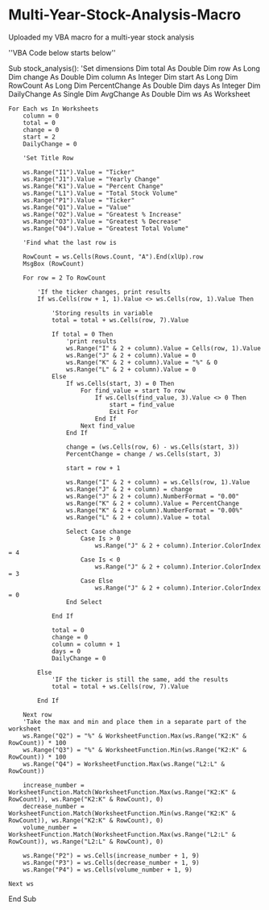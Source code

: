 # Multi-Year-Stock-Analysis-Macro
Uploaded my VBA macro for a multi-year stock analysis

''VBA Code below starts below''

Sub stock_analysis():
    'Set dimensions
    Dim total As Double
    Dim row As Long
    Dim change As Double
    Dim column As Integer
    Dim start As Long
    Dim RowCount As Long
    Dim PercentChange As Double
    Dim days As Integer
    Dim DailyChange As Single
    Dim AvgChange As Double
    Dim ws As Worksheet
    
    For Each ws In Worksheets
        column = 0
        total = 0
        change = 0
        start = 2
        DailyChange = 0
        
        'Set Title Row
        
        ws.Range("I1").Value = "Ticker"
        ws.Range("J1").Value = "Yearly Change"
        ws.Range("K1").Value = "Percent Change"
        ws.Range("L1").Value = "Total Stock Volume"
        ws.Range("P1").Value = "Ticker"
        ws.Range("Q1").Value = "Value"
        ws.Range("O2").Value = "Greatest % Increase"
        ws.Range("O3").Value = "Greatest % Decrease"
        ws.Range("O4").Value = "Greatest Total Volume"
        
        'Find what the last row is
        
        RowCount = ws.Cells(Rows.Count, "A").End(xlUp).row
        MsgBox (RowCount)
        
        For row = 2 To RowCount
            
            'If the ticker changes, print results
            If ws.Cells(row + 1, 1).Value <> ws.Cells(row, 1).Value Then
            
                'Storing results in variable
                total = total + ws.Cells(row, 7).Value
                
                If total = 0 Then
                    'print results
                    ws.Range("I" & 2 + column).Value = Cells(row, 1).Value
                    ws.Range("J" & 2 + column).Value = 0
                    ws.Range("K" & 2 + column).Value = "%" & 0
                    ws.Range("L" & 2 + column).Value = 0
                Else
                    If ws.Cells(start, 3) = 0 Then
                        For find_value = start To row
                            If ws.Cells(find_value, 3).Value <> 0 Then
                                start = find_value
                                Exit For
                            End If
                        Next find_value
                    End If
                    
                    change = (ws.Cells(row, 6) - ws.Cells(start, 3))
                    PercentChange = change / ws.Cells(start, 3)
                    
                    start = row + 1
                    
                    ws.Range("I" & 2 + column) = ws.Cells(row, 1).Value
                    ws.Range("J" & 2 + column) = change
                    ws.Range("J" & 2 + column).NumberFormat = "0.00"
                    ws.Range("K" & 2 + column).Value = PercentChange
                    ws.Range("K" & 2 + column).NumberFormat = "0.00%"
                    ws.Range("L" & 2 + column).Value = total
                    
                    Select Case change
                        Case Is > 0
                            ws.Range("J" & 2 + column).Interior.ColorIndex = 4
                        Case Is < 0
                            ws.Range("J" & 2 + column).Interior.ColorIndex = 3
                        Case Else
                            ws.Range("J" & 2 + column).Interior.ColorIndex = 0
                    End Select
                    
                End If
                
                total = 0
                change = 0
                column = column + 1
                days = 0
                DailyChange = 0
                
            Else
                'IF the ticker is still the same, add the results
                total = total + ws.Cells(row, 7).Value
                
            End If
            
        Next row
        'Take the max and min and place them in a separate part of the worksheet
        ws.Range("Q2") = "%" & WorksheetFunction.Max(ws.Range("K2:K" & RowCount)) * 100
        ws.Range("Q3") = "%" & WorksheetFunction.Min(ws.Range("K2:K" & RowCount)) * 100
        ws.Range("Q4") = WorksheetFunction.Max(ws.Range("L2:L" & RowCount))
        
        increase_number = WorksheetFunction.Match(WorksheetFunction.Max(ws.Range("K2:K" & RowCount)), ws.Range("K2:K" & RowCount), 0)
        decrease_number = WorksheetFunction.Match(WorksheetFunction.Min(ws.Range("K2:K" & RowCount)), ws.Range("K2:K" & RowCount), 0)
        volume_number = WorksheetFunction.Match(WorksheetFunction.Max(ws.Range("L2:L" & RowCount)), ws.Range("L2:L" & RowCount), 0)
        
        ws.Range("P2") = ws.Cells(increase_number + 1, 9)
        ws.Range("P3") = ws.Cells(decrease_number + 1, 9)
        ws.Range("P4") = ws.Cells(volume_number + 1, 9)
        
    Next ws

End Sub
